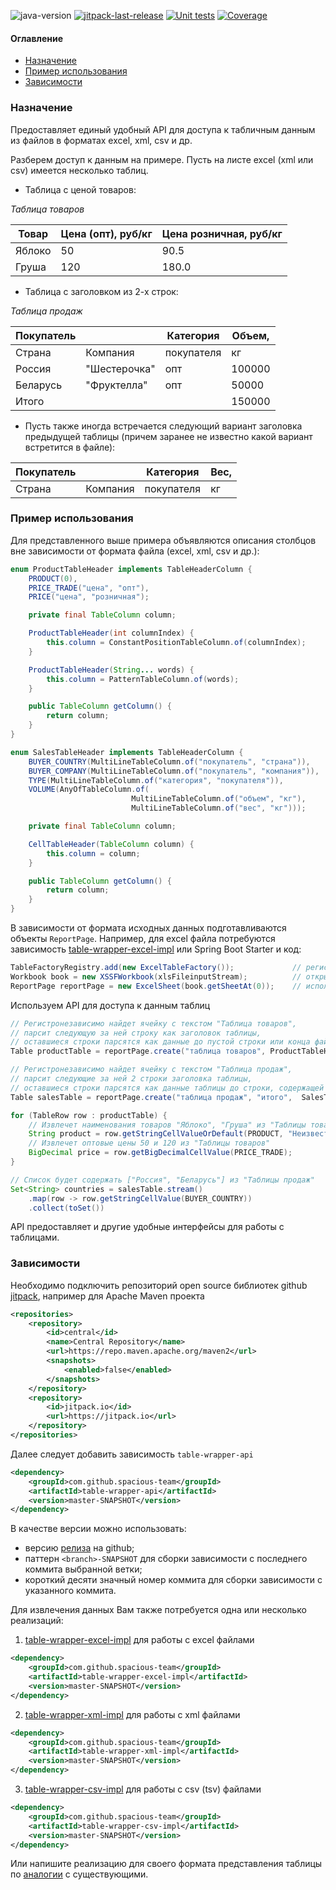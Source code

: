 ![java-version](https://img.shields.io/badge/Java-11-brightgreen?style=flat-square)
[![jitpack-last-release](https://jitpack.io/v/spacious-team/table-wrapper-api.svg?style=flat-square)](
https://jitpack.io/#spacious-team/table-wrapper-api)
[![Unit tests](https://img.shields.io/endpoint.svg?url=https%3A%2F%2Factions-badge.atrox.dev%2Fspacious-team%2Ftable-wrapper-api%2Fbadge%3Fref%3Ddevelop&style=flat-square&label=Test&logo=none)](
https://github.com/spacious-team/table-wrapper-api/actions/workflows/unit-tests.yml)
[![Coverage](https://img.shields.io/codecov/c/github/spacious-team/table-wrapper-api/develop?label=Coverage&style=flat-square&token=SIOIDt0TcY)](
https://codecov.io/gh/spacious-team/table-wrapper-api)

#### Оглавление
- [Назначение](#назначение)
- [Пример использования](#пример-использования)
- [Зависимости](#зависимости)

### Назначение
Предоставляет единый удобный API для доступа к табличным данным из файлов в форматах excel, xml, csv и др.

Разберем доступ к данным на примере. Пусть на листе excel (xml или csv) имеется несколько таблиц.

- Таблица с ценой товаров:

*Таблица товаров*

| Товар  | Цена (опт), руб/кг | Цена розничная, руб/кг |
|--------|--------------------|------------------------|
| Яблоко | 50                 | 90.5                   |
| Груша  | 120                | 180.0                  |

- Таблица с заголовком из 2-х строк:

*Таблица продаж*

| Покупатель |              | Категория  | Объем, |
|------------|--------------|------------|--------|
| Страна     | Компания     | покупателя | кг     |
| Россия     | "Шестерочка" | опт        | 100000 |
| Беларусь   | "Фруктелла"  | опт        | 50000  |
| Итого      |              |            | 150000 |

- Пусть также иногда встречается следующий вариант заголовка предыдущей таблицы (причем заранее не известно какой вариант
встретится в файле):

| Покупатель |          | Категория  | Вес, |
|------------|----------|------------|------|
| Страна     | Компания | покупателя | кг   |

### Пример использования
Для представленного выше примера объявляются описания столбцов вне зависимости от формата файла (excel, xml, csv и др.):
```java
enum ProductTableHeader implements TableHeaderColumn {
    PRODUCT(0),
    PRICE_TRADE("цена", "опт"),
    PRICE("цена", "розничная");

    private final TableColumn column;

    ProductTableHeader(int columnIndex) {
        this.column = ConstantPositionTableColumn.of(columnIndex);
    }

    ProductTableHeader(String... words) {
        this.column = PatternTableColumn.of(words);
    }

    public TableColumn getColumn() {
        return column;
    }   
}

enum SalesTableHeader implements TableHeaderColumn {
    BUYER_COUNTRY(MultiLineTableColumn.of("покупатель", "страна")),
    BUYER_COMPANY(MultiLineTableColumn.of("покупатель", "компания")),
    TYPE(MultiLineTableColumn.of("категория", "покупателя")),
    VOLUME(AnyOfTableColumn.of(
                           MultiLineTableColumn.of("объем", "кг"),
                           MultiLineTableColumn.of("вес", "кг")));

    private final TableColumn column;

    CellTableHeader(TableColumn column) {
        this.column = column;
    }

    public TableColumn getColumn() {
        return column;
    }  
}
```
В зависимости от формата исходных данных подготавливаются объекты `ReportPage`. Например, для excel файла потребуются
зависимость [table-wrapper-excel-impl](https://github.com/spacious-team/table-wrapper-excel-impl) или Spring Boot Starter
и код:
```java
TableFactoryRegistry.add(new ExcelTableFactory());             // регистрируем фабрику
Workbook book = new XSSFWorkbook(xlsFileinputStream);          // открываем Excel файл
ReportPage reportPage = new ExcelSheet(book.getSheetAt(0));    // используем 1-ый лист Excel файла для поиска таблиц
```
Используем API для доступа к данным таблиц
```java
// Регистронезависимо найдет ячейку с текстом "Таблица товаров",
// парсит следующую за ней строку как заголовок таблицы,
// оставшиеся строки парсятся как данные до пустой строки или конца файла
Table productTable = reportPage.create("таблица товаров", ProductTableHeader.class);

// Регистронезависимо найдет ячейку с текстом "Таблица продаж",
// парсит следующие за ней 2 строки заголовка таблицы,
// оставшиеся строки парсятся как данные таблицы до строки, содержащей ячейку с текстом "Итого"
Table salesTable = reportPage.create("таблица продаж", "итого",  SalesTableHeader.class, 2);

for (TableRow row : productTable) {
    // Извлечет наименования товаров "Яблоко", "Груша" из "Таблицы товаров"
    String product = row.getStringCellValueOrDefault(PRODUCT, "Неизвестный товар");
    // Извлечет оптовые цены 50 и 120 из "Таблицы товаров"
    BigDecimal price = row.getBigDecimalCellValue(PRICE_TRADE);
}

// Список будет содержать ["Россия", "Беларусь"] из "Таблицы продаж"
Set<String> countries = salesTable.stream()
    .map(row -> row.getStringCellValue(BUYER_COUNTRY))
    .collect(toSet())
```
API предоставляет и другие удобные интерфейсы для работы с таблицами.

### Зависимости
Необходимо подключить репозиторий open source библиотек github [jitpack](https://jitpack.io/#spacious-team/table-wrapper-api),
например для Apache Maven проекта
```xml
<repositories>
    <repository>
        <id>central</id>
        <name>Central Repository</name>
        <url>https://repo.maven.apache.org/maven2</url>
        <snapshots>
            <enabled>false</enabled>
        </snapshots>
    </repository>
    <repository>
        <id>jitpack.io</id>
        <url>https://jitpack.io</url>
    </repository>
</repositories>
```
Далее следует добавить зависимость `table-wrapper-api`
```xml
<dependency>
    <groupId>com.github.spacious-team</groupId>
    <artifactId>table-wrapper-api</artifactId>
    <version>master-SNAPSHOT</version>
</dependency>
```
В качестве версии можно использовать:
- версию [релиза](https://github.com/spacious-team/table-wrapper-api/releases) на github;
- паттерн `<branch>-SNAPSHOT` для сборки зависимости с последнего коммита выбранной ветки;
- короткий десяти значный номер коммита для сборки зависимости с указанного коммита.
 
Для извлечения данных Вам также потребуется одна или несколько реализаций:
1. [table-wrapper-excel-impl](https://github.com/spacious-team/table-wrapper-excel-impl) для работы с excel файлами
```xml
<dependency>
    <groupId>com.github.spacious-team</groupId>
    <artifactId>table-wrapper-excel-impl</artifactId>
    <version>master-SNAPSHOT</version>
</dependency>
```
2. [table-wrapper-xml-impl](https://github.com/spacious-team/table-wrapper-xml-impl) для работы с xml файлами
```xml
<dependency>
    <groupId>com.github.spacious-team</groupId>
    <artifactId>table-wrapper-xml-impl</artifactId>
    <version>master-SNAPSHOT</version>
</dependency>
```
3. [table-wrapper-csv-impl](https://github.com/spacious-team/table-wrapper-csv-impl) для работы с csv (tsv) файлами
```xml
<dependency>
    <groupId>com.github.spacious-team</groupId>
    <artifactId>table-wrapper-csv-impl</artifactId>
    <version>master-SNAPSHOT</version>
</dependency>
```
Или напишите реализацию для своего формата представления таблицы по
[аналогии](https://github.com/spacious-team/table-wrapper-csv-impl/tree/develop/src/main/java/org/spacious_team/table_wrapper/csv)
с существующими.
